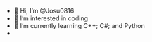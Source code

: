 - 👋 Hi, I’m @Josu0816
- 👀 I’m interested in coding
- 🌱 I’m currently learning C++; C#; and Python
- 



<!---
Josu0816/Josu0816 is a ✨ special ✨ repository because its `README.md` (this file) appears on your GitHub profile.
You can click the Preview link to take a look at your changes.
--->
